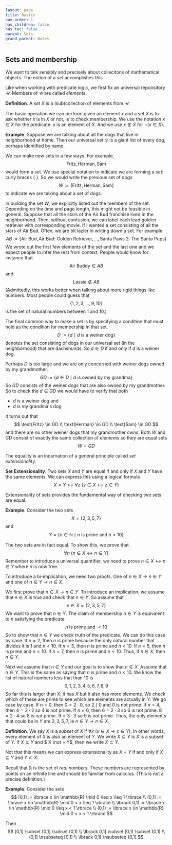 ```yaml
---
layout: page
title: Basics 
nav_order: 1
has_children: false
has_toc: false
parent: Sets
grand_parent: Notes
---
```


## Sets and membership

We want to talk sensibly and precisely about collecitons 
of mathematical objects. The notion of a _set_ accomplishes 
this. 

Like when working with predicate logic, we first fix an 
universal repoository $\mathcal U$. Members of $\mathcal U$ 
are called _elements_. 

**Definition**. A _set_ $X$ is a (sub)collection of elements from 
$\mathcal U$. 

The basic operation we can perform given an element $x$ and a set 
$X$ is to ask whether $x$ is in $X$ or not, ie to check membership. 
We use the notation $x \in X$ for the predicate: $x$ is an element 
of $X$. And we use $x \not \in X$ for $\neg (x \in X)$. 

**Example**. Suppose we are talking about all the dogs that live 
in neighborhood at home. Then our universal set $\mathcal D$ is a giant 
list of every dog, perhaps identified by name. 

We can make new sets in a few ways. For example, 
$$
\text{Fritz}, \text{Herman}, \text{Sam}
$$
would form a set. We use special notation to indicate we are 
forming a set: curly braces $\lbrace ~ \rbrace$. So we would 
write the previous set of dogs 
$$
W := \lbrace \text{Fritz}, \text{Herman}, \text{Sam} \rbrace
$$
to indicate we are talking about a set of dogs. 

In building the set $W$, we explicitly listed out the members of the 
set. Depending on the time and page length, this might not be feasible 
in general. Suppose that all the stars of the Air Bud franchise 
lived in the neighborhood. Then, without confusion, we can label 
each lead golden retriever with corresponding movie. If I wanted a 
set consisting of all the stars of Air Bud. Often, we are bit 
lazier in writing down a set. For example 
$$
AB := \lbrace \text{Air Bud}, \text{Air Bud: Golden Retriever}, \ldots, 
\text{Santa Paws 2: The Santa Pups} \rbrace
$$
We wrote out the first few elements of the set and the last one 
and we expect people to infer the rest from context. People would 
know for instance that 
$$
\text{Air Buddy} \in AB
$$
and 
$$
\text{Lassie} \not \in AB
$$
(Admittedly, this works better when talking about more rigid things like numbers. 
Most people could guess that 
$$
\lbrace 1, 2, 3, \ldots, 9, 10 \rbrace 
$$
is the set of natural numbers between 1 and 10.)

The final common way to make a set is by specifying a condition that 
must hold as the condition for membership in that set. 
$$
D := \lbrace d \mid d \text{ is a weiner dog} \rbrace
$$
denotes the set consisting of dogs in our universal set (in the neighborhood) that 
are dachshunds. So $d \in D$ if and only if $d$ is a weiner dog. 

Perhaps $D$ is too large and we are only concerned with weiner dogs owned by 
my grandmother. 
$$
GD := \lbrace d \in D \mid d \text{ is owned by my grandma} \rbrace
$$
So $GD$ consists of the weiner dogs that are also owned by my grandmother. So 
to check the $d \in GD$ we would have to verify that both 
- $d$ is a weiner dog and 
- $d$ is my grandma's dog 

It turns out that 
$$
\text{Fritz} \in GD \\
\text{Herman} \in GD \\
\text{Sam} \in GD 
$$
and there are no other weiner dogs that my grandmother owns. Both $W$ and $GD$ 
consist of exactly the same collection of elements so they are equal sets 
$$
W = GD
$$

The equality is an incarnation of a general principle called _set extensionality_. 

**Set Extensionality**. Two sets $X$ and $Y$ are equal if and only if $X$ and $Y$ 
have the same elements. We can express this using a logical formula 
$$
X = Y \leftrightarrow \forall z~ (z \in X \leftrightarrow z \in Y) 
$$

Extensionality of sets provides the fundamental way of checking two sets are equal.

**Example**. Consider the two sets 
$$
X = \{2,3,5,7\} 
$$
and 
$$
Y = \{n \in \mathbb{N} \mid n \text{ is prime and } n < 10 \}
$$

The two sets are in fact equal. To show this, we prove that 
$$
\forall n~ (n \in X \leftrightarrow n \in Y)
$$
Remember to introduce a universal quantifier, we need to prove 
$n \in X \leftrightarrow n \in Y$ where $n$ is now free. 

To introduce a bi-implication, we need two proofs. One of $n \in X \to n \in Y$ and 
one of $n \in Y \to n \in X$. 

We first prove that $n \in X \to n \in Y$. To introduce an implication, we assume 
that $n \in X$ is true and check that $n \in Y$. So assume that 
$$
n \in X = \lbrace 2,3,5,7 \rbrace 
$$
We want to prove that $n \in Y$. The claim of membership $n \in Y$ is equivalent to 
$n$ satisfying the predicate 
$$
n \text{ is prime and } < 10 
$$
So to show that $n \in Y$ we check truth of the predicate. We can do this case by case. 
If $n = 2$, then $n$ is prime because the only natural number that divides it is $1$ 
and $n < 10$. If $n = 3$, then $n$ is prime and $n < 10$. If $n = 5$, then $n$ is prime 
and $n < 10$. If $n = 7$, then $n$ is prime and $n < 10$. Thus, if $n \in X$, then $n 
\in Y$. 

Next we assume that $n \in Y$ and our goal is to show that $n \in X$. Assume that 
$n \in Y$. This is the same as saying that $n$ is prime and $n < 10$. We know the list 
of natural numbers less that than $10$ is 
$$
0,1,2,3,4,5,6,7,8,9
$$
So far this is larger than $X$; it has $X$ but it also has more elements. We check 
which of these are prime to see which are elements are actually in $Y$. We go case 
by case. If $n = 0$, then $0 = 2 \cdot 0$, so $2 \mid 0$ and $0$ is not prime. 
If $n = 4$, then $4 = 2 \cdot 2$ so $4$ is not prime. If $n=6$, then $6 = 2 \cdot 3$ 
so $6$ is not prime. $8 = 2 \cdot 4$ so $8$ is not prime. $9 = 3 \cdot 3$ so $9$ 
is not prime. Thus, the only elements that could be in $Y$ are $2,3,5,7$, ie 
$n \in Y \to n \in X$. 

**Definition**. We say $X$ is a _subset_ of $X$ if $\forall x~ (x \in X \to x \in Y)$. 
In other words, every element of $X$ is also an element of $Y$. We write $X \subseteq 
Y$ is $X$ is a subset of $Y$. If $X \subseteq Y$ and $ X \not = Y$, then we write 
$X \subset Y$. 

Not that this means we can express extensionality as $X = Y$ if and only if $X \subseteq Y$ 
and $Y \subset X$.

Recall that $\mathbb{R}$ is the set of _real numbers_. These numbers are represented by 
points on an infinite line and should be familiar from calculus. (This is not a precise 
definition.)

**Example**. Consider the sets 
$$
[0,1] := \lbrace x \in \mathbb{R} \mid 0 \leq x \leq 1 \rbrace \\
(0,1] := \lbrace x \in \mathbb{R} \mid 0 < x \leq 1 \rbrace \\
\lbrack 0,1) := \lbrace x \in \mathbb{R} \mid 0 \leq x < 1 \rbrace \\
(0,1) := \lbrace x \in \mathbb{R} \mid 0 < x < 1 \rbrace 
$$

Then 
$$
[0,1] \subset (0,1] \subset (0,1) \\
\lbrack 0,1] \subset [0,1) \subset (0,1) \\
(0,1] \nsubseteq [0,1) \\
\lbrack 0,1) \nsubseteq (0,1]
$$
